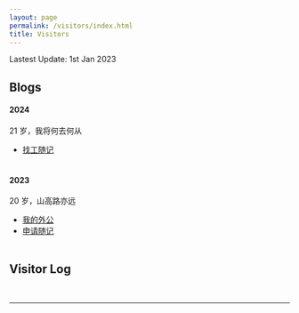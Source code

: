 ```yaml
---
layout: page
permalink: /visitors/index.html
title: Visitors
---
```


Lastest Update: 1st Jan 2023&nbsp;

## Blogs<br>

#### 2024

21 岁，我将何去何从<br>

- [找工随记](https://Yizhao111.github.io/blogs/zhaogong2024)<br>
  <br>

#### 2023

20 岁，山高路亦远<br>

- [我的外公](https://Yizhao111.github.io/blogs/waigong2023)<br>
- [申请随记](https://Yizhao111.github.io/blogs/shenqing2023)<br>
  <br>

## Visitor Log

<script type="text/javascript" id="clustrmaps" src="//clustrmaps.com/map_v2.js?d=HOkp542jK9mEk1kvXvRzv0cR1-UhIS9iO5m5TkZ9fgU&cl=ffffff&w=a"></script>
<br>

---

<!-- - 21岁，何妨吟啸且徐行<br>
- [数学建模竞赛的成功四要素](https://caihanlin.com/blogs/team2023)<br>
- [极简风个人网站搭建指南（完结）](https://caihanlin.com/blogs/web)

### 2022

- [20岁，宽心且看月中桂](https://caihanlin.com/blogs/20yrs)<br>
- [Cambridge 线上暑研回忆录](https://caihanlin.com/blogs/cambridge/)<br>
- [暂停、暂停、暂停](https://caihanlin.com/blogs/stop/)

### 2021

- [19岁，山高路亦远](https://caihanlin.com/blogs/19yrs)<br>
- [星野学社实习回忆录](https://caihanlin.com/blogs/star)

### 2020

- [18岁，缓慢受锤的黄金年代](https://caihanlin.com/blogs/18yrs)<br>
- [本科博客，笔记，回忆录](https://mieclance.club/) -->

<br>
